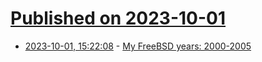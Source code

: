# [Published on 2023-10-01](index.md)

* [2023-10-01, 15:22:08](https://lobste.rs/s/b08buc/my_freebsd_years_2000_2005) - [My FreeBSD years: 2000-2005](https://www.cambus.net/my-freebsd-years-2000-2005/)
